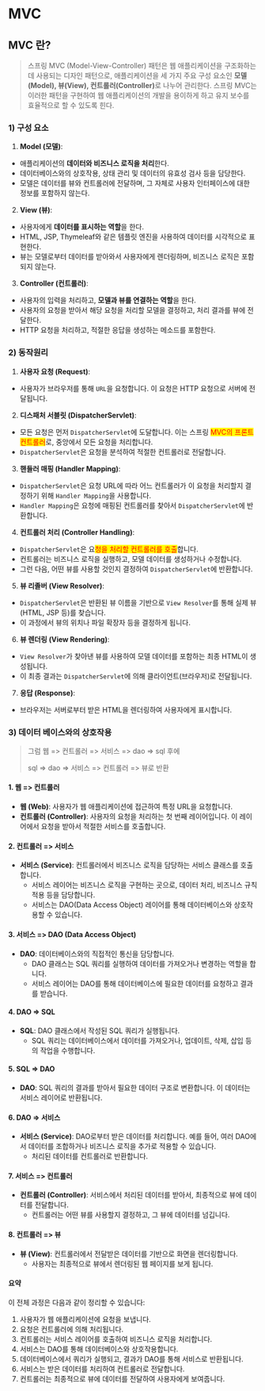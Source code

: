 # MVC

## MVC 란?

> 스프링 MVC (Model-View-Controller) 패턴은 웹 애플리케이션을 구조화하는 데 사용되는 디자인 패턴으로, 애플리케이션을 세 가지 주요 구성 요소인 **모델(Model), 뷰(View), 컨트롤러(Controller)**&#xB85C; 나누어 관리한다. 스프링 MVC는 이러한 패턴을 구현하여 웹 애플리케이션의 개발을 용이하게 하고 유지 보수를 효율적으로 할 수 있도록 힌다.

### 1) 구성 요소

1. **Model (모델)**:

* 애플리케이션의 **데이터와 비즈니스 로직을 처리**한다.
* 데이터베이스와의 상호작용, 상태 관리 및 데이터의 유효성 검사 등을 담당한다.
* 모델은 데이터를 뷰와 컨트롤러에 전달하며, 그 자체로 사용자 인터페이스에 대한 정보를 포함하지 않는다.

2. **View (뷰)**:

* 사용자에게 **데이터를 표시하는 역할**을 한다.
* HTML, JSP, Thymeleaf와 같은 템플릿 엔진을 사용하여 데이터를 시각적으로 표현한다.
* 뷰는 모델로부터 데이터를 받아와서 사용자에게 렌더링하며, 비즈니스 로직은 포함되지 않는다.

3. **Controller (컨트롤러)**:

* 사용자의 입력을 처리하고, **모델과 뷰를 연결하는 역할**을 한다.
* 사용자의 요청을 받아서 해당 요청을 처리할 모델을 결정하고, 처리 결과를 뷰에 전달한다.
* HTTP 요청을 처리하고, 적절한 응답을 생성하는 메소드를 포함한다.



### 2) 동작원리

1. **사용자 요청 (Request)**:

* 사용자가 브라우저를 통해 `URL`을 요청합니다. 이 요청은 HTTP 요청으로 서버에 전달됩니다.

2. **디스패처 서블릿 (DispatcherServlet)**:

* 모든 요청은 먼저 `DispatcherServlet`에 도달합니다. 이는 스프링 <mark style="color:red;">MVC의 프론트 컨트롤러</mark>로, 중앙에서 모든 요청을 처리합니다.
* `DispatcherServlet`은 요청을 분석하여 적절한 컨트롤러로 전달합니다.

3. **핸들러 매핑 (Handler Mapping)**:

* `DispatcherServlet`은 요청 URL에 따라 어느 컨트롤러가 이 요청을 처리할지 결정하기 위해 `Handler Mapping`을 사용합니다.
* `Handler Mapping`은 요청에 매핑된 컨트롤러를 찾아서 `DispatcherServlet`에 반환합니다.

4. **컨트롤러 처리 (Controller Handling)**:

* `DispatcherServlet`은 요<mark style="color:red;">청을 처리할 컨트롤러를 호출</mark>합니다.
* 컨트롤러는 비즈니스 로직을 실행하고, 모델 데이터를 생성하거나 수정합니다.
* 그런 다음, 어떤 뷰를 사용할 것인지 결정하여 `DispatcherServlet`에 반환합니다.

5. **뷰 리졸버 (View Resolver)**:

* `DispatcherServlet`은 반환된 뷰 이름을 기반으로 `View Resolver`를 통해 실제 뷰(HTML, JSP 등)를 찾습니다.
* 이 과정에서 뷰의 위치나 파일 확장자 등을 결정하게 됩니다.

6. **뷰 렌더링 (View Rendering)**:

* `View Resolver`가 찾아낸 뷰를 사용하여 모델 데이터를 포함하는 최종 HTML이 생성됩니다.
* 이 최종 결과는 `DispatcherServlet`에 의해 클라이언트(브라우저)로 전달됩니다.

7. **응답 (Response)**:

* 브라우저는 서버로부터 받은 HTML을 렌더링하여 사용자에게 표시합니다.

### 3) 데이터 베이스와의 상호작용

> 그럼 웹 => 컨트롤러 => 서비스 => dao => sql 후에&#x20;
>
> sql => dao => 서비스 => 컨트롤러 => 뷰로 반환

#### 1. 웹 => 컨트롤러

* **웹 (Web)**: 사용자가 웹 애플리케이션에 접근하여 특정 URL을 요청합니다.
* **컨트롤러 (Controller)**: 사용자의 요청을 처리하는 첫 번째 레이어입니다. 이 레이어에서 요청을 받아서 적절한 서비스를 호출합니다.

#### 2. 컨트롤러 => 서비스

* **서비스 (Service)**: 컨트롤러에서 비즈니스 로직을 담당하는 서비스 클래스를 호출합니다.
  * 서비스 레이어는 비즈니스 로직을 구현하는 곳으로, 데이터 처리, 비즈니스 규칙 적용 등을 담당합니다.
  * 서비스는 DAO(Data Access Object) 레이어를 통해 데이터베이스와 상호작용할 수 있습니다.

#### 3. 서비스 => DAO (Data Access Object)

* **DAO**: 데이터베이스와의 직접적인 통신을 담당합니다.
  * DAO 클래스는 SQL 쿼리를 실행하여 데이터를 가져오거나 변경하는 역할을 합니다.
  * 서비스 레이어는 DAO를 통해 데이터베이스에 필요한 데이터를 요청하고 결과를 받습니다.

#### 4. DAO => SQL

* **SQL**: DAO 클래스에서 작성된 SQL 쿼리가 실행됩니다.
  * SQL 쿼리는 데이터베이스에서 데이터를 가져오거나, 업데이트, 삭제, 삽입 등의 작업을 수행합니다.

#### 5. SQL => DAO

* **DAO**: SQL 쿼리의 결과를 받아서 필요한 데이터 구조로 변환합니다. 이 데이터는 서비스 레이어로 반환됩니다.

#### 6. DAO => 서비스

* **서비스 (Service)**: DAO로부터 받은 데이터를 처리합니다. 예를 들어, 여러 DAO에서 데이터를 조합하거나 비즈니스 로직을 추가로 적용할 수 있습니다.
  * 처리된 데이터를 컨트롤러로 반환합니다.

#### 7. 서비스 => 컨트롤러

* **컨트롤러 (Controller)**: 서비스에서 처리된 데이터를 받아서, 최종적으로 뷰에 데이터를 전달합니다.
  * 컨트롤러는 어떤 뷰를 사용할지 결정하고, 그 뷰에 데이터를 넘깁니다.

#### 8. 컨트롤러 => 뷰

* **뷰 (View)**: 컨트롤러에서 전달받은 데이터를 기반으로 화면을 렌더링합니다.
  * 사용자는 최종적으로 뷰에서 렌더링된 웹 페이지를 보게 됩니다.



#### 요약

이 전체 과정은 다음과 같이 정리할 수 있습니다:

1. 사용자가 웹 애플리케이션에 요청을 보냅니다.
2. 요청은 컨트롤러에 의해 처리됩니다.
3. 컨트롤러는 서비스 레이어를 호출하여 비즈니스 로직을 처리합니다.
4. 서비스는 DAO를 통해 데이터베이스와 상호작용합니다.
5. 데이터베이스에서 쿼리가 실행되고, 결과가 DAO를 통해 서비스로 반환됩니다.
6. 서비스는 받은 데이터를 처리하여 컨트롤러로 전달합니다.
7. 컨트롤러는 최종적으로 뷰에 데이터를 전달하여 사용자에게 보여줍니다.



